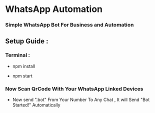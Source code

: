 # WhatsApp Automation



### Simple WhatsApp Bot For Business and Automation


## Setup Guide : 

### Terminal : 

- npm install

- npm start


### Now Scan QrCode With Your WhatsApp Linked Devices


- Now send ".bot" From Your Number To Any Chat , It will Send "Bot Started!" Automatically

